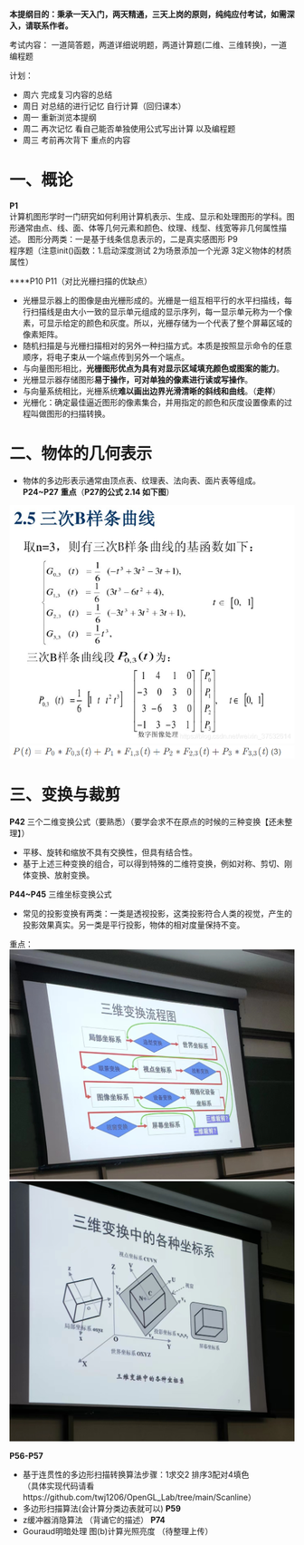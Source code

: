 **本提纲目的：秉承一天入门，两天精通，三天上岗的原则，纯纯应付考试，如需深入，请联系作者。**

考试内容：
一道简答题，两道详细说明题，两道计算题(二维、三维转换)，一道编程题

计划：
- 周六  完成复习内容的总结
- 周日 对总结的进行记忆  自行计算（回归课本）
- 周一 重新浏览本提纲
- 周二 再次记忆 看自己能否单独使用公式写出计算  以及编程题
- 周三 考前再次背下 重点的内容   

# 一、概论

**P1**  
计算机图形学时一门研究如何利用计算机表示、生成、显示和处理图形的学科。图形通常由点、线、面、体等几何元素和颜色、纹理、线型、线宽等非几何属性描述。
图形分两类：一是基于线条信息表示的，二是真实感图形
P9  
程序题（注意init()函数：1.启动深度测试 2为场景添加一个光源 3定义物体的材质属性）

****P10  P11（对比光栅扫描的优缺点）

- 光栅显示器上的图像是由光栅形成的。光栅是一组互相平行的水平扫描线，每行扫描线是由大小一致的显示单元组成的显示序列，每一显示单元称为一个像素，可显示给定的颜色和灰度。所以，光栅存储为一个代表了整个屏幕区域的像素矩阵。
- 随机扫描是与光栅扫描相对的另外一种扫描方式。本质是按照显示命令的任意顺序，将电子束从一个端点传到另外一个端点。
- 与向量图形相比，**光栅图形优点为具有对显示区域填充颜色或图案的能力**。
- 光栅显示器存储图形**易于操作，可对单独的像素进行读或写操作**。
- 与向量系统相比，光栅系统**难以画出边界光滑清晰的斜线和曲线**。（**走样**）
- 光栅化：确定最佳逼近图形的像素集合，并用指定的颜色和灰度设置像素的过程叫做图形的扫描转换。

# 二、物体的几何表示

- 物体的多边形表示通常由顶点表、纹理表、法向表、面片表等组成。
**P24~P27** **重点**（**P27的公式 2.14  如下图**）

![三次B样条曲线](images/三次B样条曲线.png)
![三次B样条计算](images/三次B样条计算.png)


# 三、变换与裁剪

**P42**  三个二维变换公式（要熟悉）（要学会求不在原点的时候的三种变换【还未整理】）
- 平移、旋转和缩放不具有交换性，但具有结合性。
- 基于上述三种变换的组合，可以得到特殊的二维符变换，例如对称、剪切、刚体变换、放射变换。

**P44~P45**  三维坐标变换公式
- 常见的投影变换有两类：一类是透视投影，这类投影符合人类的视觉，产生的投影效果真实。另一类是平行投影，物体的相对度量保持不变。

重点：
![三维变换流程图](images/三维变换流程图.jpg)
![三维变换中各种坐标系](images/三维变换中各种坐标系.jpg)


**P56-P57** 
- 基于连贯性的多边形扫描转换算法步骤：1求交2 排序3配对4填色  
（具体实现代码请看https://github.com/twj1206/OpenGL_Lab/tree/main/Scanline）
- 多边形扫描算法(会计算分类边表就可以)
**P59**
- z缓冲器消隐算法  （背诵它的描述）
**P74**
- Gouraud明暗处理  图(b)计算光照亮度 （待整理上传）



